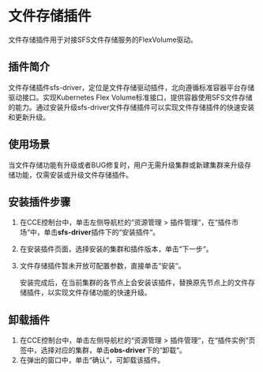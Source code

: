 # 文件存储插件<a name="cce_01_0068"></a>

文件存储插件用于对接SFS文件存储服务的FlexVolume驱动。

## 插件简介<a name="section25311744154917"></a>

文件存储插件sfs-driver，定位是文件存储驱动插件，北向遵循标准容器平台存储驱动接口。实现Kubernetes Flex Volume标准接口，提供容器使用SFS文件存储的能力。通过安装升级sfs-driver文件存储插件可以实现文件存储插件的快速安装和更新升级。

## 使用场景<a name="section202191122814"></a>

当文件存储功能有升级或者BUG修复时，用户无需升级集群或新建集群来升级存储功能，仅需安装或升级文件存储插件。

## 安装插件步骤<a name="section15573161754711"></a>

1.  在CCE控制台中，单击左侧导航栏的“资源管理  \> 插件管理“，在“插件市场“中，单击**sfs-driver**插件下的“安装插件“。
2.  在安装插件页面，选择安装的集群和插件版本，单击“下一步“。
3.  文件存储插件暂未开放可配置参数，直接单击“安装“。

    安装完成后，在当前集群的各节点上会安装该插件，替换原先节点上的文件存储插件，以实现文件存储功能的快速升级。


## 卸载插件<a name="section610455514114"></a>

1.  在CCE控制台中，单击左侧导航栏的“资源管理 \> 插件管理“，在“插件实例“页签中，选择对应的集群，单击**obs-driver**下的“卸载“。
2.  在弹出的窗口中，单击“确认“，可卸载该插件。

